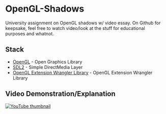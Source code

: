 # OpenGL-Shadows
University assignment on OpenGL shadows w/ video essay. On Github for keepsake, feel free to watch video/look at the stuff for educational purposes and whatnot.

## Stack
- [OpenGL](http://glew.sourceforge.net]) - Open Graphics Library
- [SDL2](https://www.libsdl.org/) - Simple DirectMedia Layer
- [OpenGL Extension Wrangler Library](http://glew.sourceforge.net/) - OpenGL Extension Wrangler Library

## Video Demonstration/Explanation

[![YouTube thumbnail](./doc/thumb.png)](https://www.youtube.com/watch?v=TK_UAQUHaiM)
